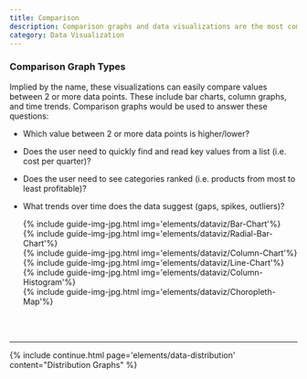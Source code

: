 ```yaml
---
title: Comparison
description: Comparison graphs and data visualizations are the most common method of analysis.
category: Data Visualization
---
```


### Comparison Graph Types
Implied by the name, these visualizations can easily compare values between 2 or more data points. These include bar charts, column graphs, and time trends. 
Comparison graphs would be used to answer these questions:
- Which value between 2 or more data points is higher/lower?
- Does the user need to quickly find and read key values from a list (i.e. cost per quarter)?
- Does the user need to see categories ranked (i.e. products from most to least profitable)?
- What trends over time does the data suggest (gaps, spikes, outliers)?

  <div class="c-row">
    <div class="c-col-12 c-col-lg-2">
      {% include guide-img-jpg.html img='elements/dataviz/Bar-Chart'%}
    </div>

    <div class="c-col-12 c-col-lg-2">
      {% include guide-img-jpg.html img='elements/dataviz/Radial-Bar-Chart'%}
    </div>

    <div class="c-col-12 c-col-lg-2">
      {% include guide-img-jpg.html img='elements/dataviz/Column-Chart'%}
    </div>

    <div class="c-col-12 c-col-lg-2">
      {% include guide-img-jpg.html img='elements/dataviz/Line-Chart'%}
    </div>

    <div class="c-col-12 c-col-lg-2">
      {% include guide-img-jpg.html img='elements/dataviz/Column-Histogram'%}
    </div>

    <div class="c-col-12 c-col-lg-2">
      {% include guide-img-jpg.html img='elements/dataviz/Choropleth-Map'%}
    </div>
  </div>

<br>
<br>
<hr>

{% include continue.html page='elements/data-distribution' content="Distribution Graphs" %}
